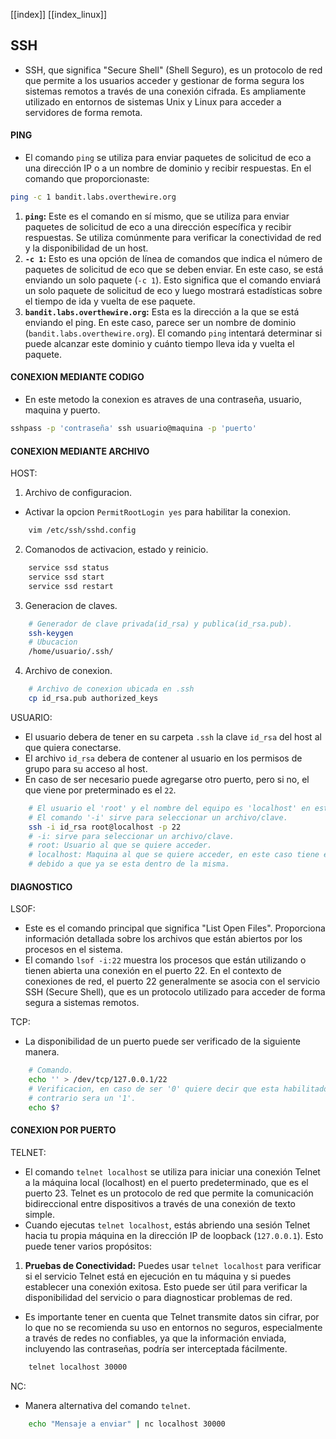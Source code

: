 [[index]]
[[index_linux]]

## SSH
- SSH, que significa "Secure Shell" (Shell Seguro), es un protocolo de red que permite a los usuarios acceder y gestionar de forma segura los sistemas remotos a través de una conexión cifrada. Es ampliamente utilizado en entornos de sistemas Unix y Linux para acceder a servidores de forma remota.


#### **PING**
- El comando `ping` se utiliza para enviar paquetes de solicitud de eco a una dirección IP o a un nombre de dominio y recibir respuestas. En el comando que proporcionaste:
```bash
ping -c 1 bandit.labs.overthewire.org
```
1. **`ping`:** Este es el comando en sí mismo, que se utiliza para enviar paquetes de solicitud de eco a una dirección específica y recibir respuestas. Se utiliza comúnmente para verificar la conectividad de red y la disponibilidad de un host.
2. **`-c 1`:** Esto es una opción de línea de comandos que indica el número de paquetes de solicitud de eco que se deben enviar. En este caso, se está enviando un solo paquete (`-c 1`). Esto significa que el comando enviará un solo paquete de solicitud de eco y luego mostrará estadísticas sobre el tiempo de ida y vuelta de ese paquete.
3. **`bandit.labs.overthewire.org`:** Esta es la dirección a la que se está enviando el ping. En este caso, parece ser un nombre de dominio (`bandit.labs.overthewire.org`). El comando `ping` intentará determinar si puede alcanzar este dominio y cuánto tiempo lleva ida y vuelta el paquete.


#### **CONEXION MEDIANTE CODIGO**
- En este metodo la conexion es atraves de una contraseña, usuario, maquina y puerto. 
```bash
sshpass -p 'contraseña' ssh usuario@maquina -p 'puerto'
```


#### **CONEXION MEDIANTE ARCHIVO**

HOST:
1. Archivo de configuracion.
- Activar la opcion `PermitRootLogin yes` para habilitar la conexion.
```bash
	vim /etc/ssh/sshd.config
``` 
2. Comanodos de activacion, estado y reinicio. 
```bash
	service ssd status
	service ssd start
	service ssd restart
``` 
3. Generacion de claves.
```bash
	# Generador de clave privada(id_rsa) y publica(id_rsa.pub).
	ssh-keygen
	# Ubucacion
	/home/usuario/.ssh/
```
4. Archivo de conexion.
```bash
	# Archivo de conexion ubicada en .ssh
	cp id_rsa.pub authorized_keys
```


USUARIO:
- El usuario debera de tener en su carpeta `.ssh` la clave `id_rsa` del host al que quiera conectarse.
- El archivo `id_rsa` debera de contener al usuario en los permisos de grupo para su acceso al host.
- En caso de ser necesario puede agregarse otro puerto, pero si no, el que viene por preterminado es el `22`.
```bash
	# El usuario el 'root' y el nombre del equipo es 'localhost' en este caso.
	# El comando '-i' sirve para seleccionar un archivo/clave.
	ssh -i id_rsa root@localhost -p 22
	# -i: sirve para seleccionar un archivo/clave.
	# root: Usuario al que se quiere acceder.
	# localhost: Maquina al que se quiere acceder, en este caso tiene ese nombre
	# debido a que ya se esta dentro de la misma.
``` 



#### **DIAGNOSTICO**

LSOF:
- Este es el comando principal que significa "List Open Files". Proporciona información detallada sobre los archivos que están abiertos por los procesos en el sistema.
- El comando `lsof -i:22` muestra los procesos que están utilizando o tienen abierta una conexión en el puerto 22. En el contexto de conexiones de red, el puerto 22 generalmente se asocia con el servicio SSH (Secure Shell), que es un protocolo utilizado para acceder de forma segura a sistemas remotos.

TCP:
- La disponibilidad de un puerto puede ser verificado de la siguiente manera.
```bash
	# Comando. 
	echo '' > /dev/tcp/127.0.0.1/22
	# Verificacion, en caso de ser '0' quiere decir que esta habilitado en caso
	# contrario sera un '1'.
	echo $?
```


#### **CONEXION POR PUERTO**

TELNET:
- El comando `telnet localhost` se utiliza para iniciar una conexión Telnet a la máquina local (localhost) en el puerto predeterminado, que es el puerto 23. Telnet es un protocolo de red que permite la comunicación bidireccional entre dispositivos a través de una conexión de texto simple.
- Cuando ejecutas `telnet localhost`, estás abriendo una sesión Telnet hacia tu propia máquina en la dirección IP de loopback (`127.0.0.1`). Esto puede tener varios propósitos:
1. **Pruebas de Conectividad:** Puedes usar `telnet localhost` para verificar si el servicio Telnet está en ejecución en tu máquina y si puedes establecer una conexión exitosa. Esto puede ser útil para verificar la disponibilidad del servicio o para diagnosticar problemas de red.
- Es importante tener en cuenta que Telnet transmite datos sin cifrar, por lo que no se recomienda su uso en entornos no seguros, especialmente a través de redes no confiables, ya que la información enviada, incluyendo las contraseñas, podría ser interceptada fácilmente.
```bash 
	telnet localhost 30000
```

NC:
- Manera alternativa del comando `telnet`.
```bash
	echo "Mensaje a enviar" | nc localhost 30000

```


